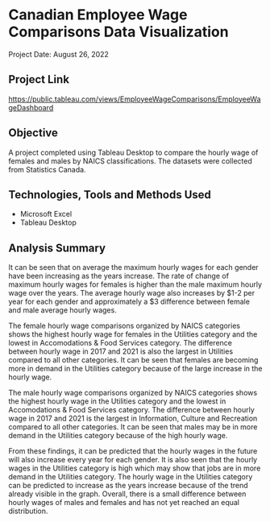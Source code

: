 # Canadian Employee Wage Comparisons Data Visualization
Project Date: August 26, 2022

## Project Link
https://public.tableau.com/views/EmployeeWageComparisons/EmployeeWageDashboard

## Objective
A project completed using Tableau Desktop to compare the hourly wage of females and males by NAICS classifications.
The datasets were collected from Statistics Canada.

## Technologies, Tools and Methods Used
- Microsoft Excel
- Tableau Desktop

## Analysis Summary
It can be seen that on average the maximum hourly wages for each gender have been increasing as the years increase. The rate of change of maximum hourly wages for females is higher than the male maximum hourly wage over the years. The average hourly wage also increases by $1-2 per year for each gender and approximately a $3 difference between female and male average hourly wages.

The female hourly wage comparisons organized by NAICS categories shows the highest hourly wage for females in the Utilities category and the lowest in Accomodations & Food Services category. The difference between hourly wage in 2017 and 2021 is also the largest in Utilities compared to all other categories. It can be seen that females are becoming more in demand in the Utilities category because of the large increase in the hourly wage.

The male hourly wage comparisons organized by NAICS categories shows the highest hourly wage in the Utilities category and the lowest in Accomodations & Food Services category. The difference between hourly wage in 2017 and 2021 is the largest in Information, Culture and Recreation compared to all other categories. It can be seen that males may be in more demand in the Utilities category because of the high hourly wage.

From these findings, it can be predicted that the hourly wages in the future will also increase every year for each gender. It is also seen that the hourly wages in the Utilities category is high which may show that jobs are in more demand in the Utilities category. The hourly wage in the Utilities category can be predicted to increase as the years increase because of the trend already visible in the graph. Overall, there is a small difference between hourly wages of males and females and has not yet reached an equal distribution.
